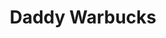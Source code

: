 ---
title: "Daddy Warbucks"
colors:
  - '#004258'
  - '#8ab5ae'
  - '#9dc765'
  - '#88ae57'
  - '#a52c31'
  - '#f48864'

url: 'http://dribbble.com/shots/1045472-Daddy-Warbucks?list=popular&offset=2'
---